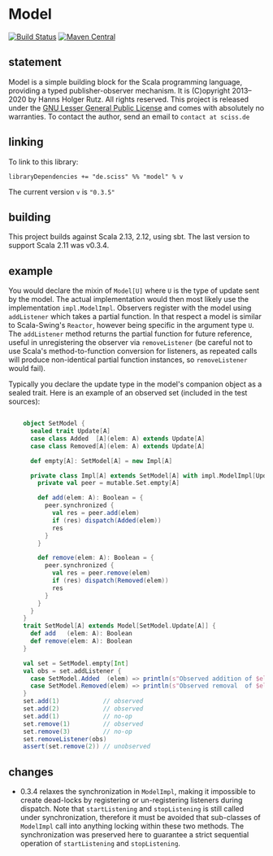 # Model

[![Build Status](https://travis-ci.org/Sciss/Model.svg?branch=main)](https://travis-ci.org/Sciss/Model)
[![Maven Central](https://maven-badges.herokuapp.com/maven-central/de.sciss/model_2.13/badge.svg)](https://maven-badges.herokuapp.com/maven-central/de.sciss/model_2.13)

## statement

Model is a simple building block for the Scala programming language, providing a typed publisher-observer mechanism. It is (C)opyright 2013&ndash;2020 by Hanns Holger Rutz. All rights reserved. This project is released under the [GNU Lesser General Public License](https://raw.github.com/Sciss/Model/main/LICENSE) and comes with absolutely no warranties. To contact the author, send an email to `contact at sciss.de`

## linking

To link to this library:

    libraryDependencies += "de.sciss" %% "model" % v

The current version `v` is `"0.3.5"`

## building

This project builds against Scala 2.13, 2.12, using sbt. The last version to support Scala 2.11 was v0.3.4.

## example

You would declare the mixin of `Model[U]` where `U` is the type of update sent by the model. The actual implementation would then most likely use the implementation `impl.ModelImpl`. Observers register with the model using `addListener` which takes a partial function. In that respect a model is similar to Scala-Swing's `Reactor`, however being specific in the argument type `U`. The `addListener` method returns the partial function for future reference, useful in unregistering the observer via `removeListener` (be careful not to use Scala's method-to-function conversion for listeners, as repeated calls will produce non-identical partial function instances, so `removeListener` would fail).

Typically you declare the update type in the model's companion object as a sealed trait. Here is an example of an observed set (included in the test sources):

```scala

    object SetModel {
      sealed trait Update[A]
      case class Added  [A](elem: A) extends Update[A]
      case class Removed[A](elem: A) extends Update[A]

      def empty[A]: SetModel[A] = new Impl[A]

      private class Impl[A] extends SetModel[A] with impl.ModelImpl[Update[A]] {
        private val peer = mutable.Set.empty[A]

        def add(elem: A): Boolean = {
          peer.synchronized {
            val res = peer.add(elem)
            if (res) dispatch(Added(elem))
            res
          }
        }

        def remove(elem: A): Boolean = {
          peer.synchronized {
            val res = peer.remove(elem)
            if (res) dispatch(Removed(elem))
            res
          }
        }
      }
    }
    trait SetModel[A] extends Model[SetModel.Update[A]] {
      def add   (elem: A): Boolean
      def remove(elem: A): Boolean
    }

    val set = SetModel.empty[Int]
    val obs = set.addListener {
      case SetModel.Added  (elem) => println(s"Observed addition of $elem")
      case SetModel.Removed(elem) => println(s"Observed removal  of $elem")
    }
    set.add(1)            // observed
    set.add(2)            // observed
    set.add(1)            // no-op
    set.remove(1)         // observed
    set.remove(3)         // no-op
    set.removeListener(obs)
    assert(set.remove(2)) // unobserved
```

## changes

- 0.3.4 relaxes the synchronization in `ModelImpl`, making it impossible to create dead-locks by
  registering or un-registering listeners during dispatch. Note that `startListening` and `stopListening`
  is still called under synchronization, therefore it must be avoided that sub-classes of `ModelImpl`
  call into anything locking within these two methods. The synchronization was preserved here to
  guarantee a strict sequential operation of `startListening` and `stopListening`.
